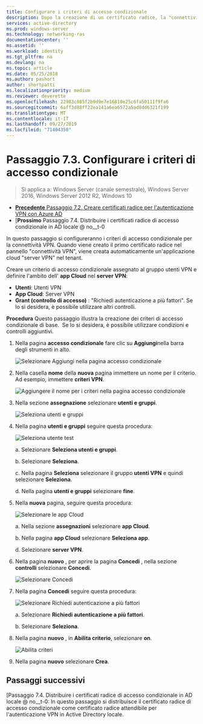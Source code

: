 ```yaml
---
title: Configurare i criteri di accesso condizionale
description: Dopo la creazione di un certificato radice, la "connettività VPN" attiva la creazione dell'applicazione cloud "server VPN" nel tenant del cliente.
services: active-directory
ms.prod: windows-server
ms.technology: networking-ras
documentationcenter: ''
ms.assetid: ''
ms.workload: identity
ms.tgt_pltfrm: na
ms.devlang: na
ms.topic: article
ms.date: 05/25/2018
ms.author: pashort
author: shortpatti
ms.localizationpriority: medium
ms.reviewer: deverette
ms.openlocfilehash: 22983c085f2b9d9e7e16810e25c6fa50111f9fa6
ms.sourcegitcommit: 6aff3d88ff22ea141a6ea6572a5ad8dd6321f199
ms.translationtype: MT
ms.contentlocale: it-IT
ms.lasthandoff: 09/27/2019
ms.locfileid: "71404350"
---
```

# <a name="step-73-configure-the-conditional-access-policy"></a>Passaggio 7.3. Configurare i criteri di accesso condizionale

>Si applica a: Windows Server (canale semestrale), Windows Server 2016, Windows Server 2012 R2, Windows 10

- [**Precedente** Passaggio 7.2. Creare certificati radice per l'autenticazione VPN con Azure AD](vpn-create-root-cert-for-vpn-auth-azure-ad.md)
- [**Prossimo** Passaggio 7.4. Distribuire i certificati radice di accesso condizionale in AD locale @ no__t-0

In questo passaggio si configureranno i criteri di accesso condizionale per la connettività VPN. Quando viene creato il primo certificato radice nel pannello "connettività VPN", viene creata automaticamente un'applicazione cloud "server VPN" nel tenant.

Creare un criterio di accesso condizionale assegnato al gruppo utenti VPN e definire l'ambito dell' **app Cloud** nel **server VPN**:

- **Utenti**: Utenti VPN
- **App Cloud**: Server VPN
- **Grant (controllo di accesso)** : "Richiedi autenticazione a più fattori". Se lo si desidera, è possibile utilizzare altri controlli.

**Procedura** Questo passaggio illustra la creazione dei criteri di accesso condizionale di base.  Se lo si desidera, è possibile utilizzare condizioni e controlli aggiuntivi.


1. Nella pagina **accesso condizionale** fare clic su **Aggiungi**nella barra degli strumenti in alto.

    ![Selezionare Aggiungi nella pagina accesso condizionale](../../media/Always-On-Vpn/07.png)

2. Nella casella **nome** della **nuova** pagina immettere un nome per il criterio. Ad esempio, immettere **criteri VPN**.

    ![Aggiungere il nome per i criteri nella pagina accesso condizionale](../../media/Always-On-Vpn/08.png)

3. Nella sezione **assegnazione** selezionare **utenti e gruppi**.

    ![Seleziona utenti e gruppi](../../media/Always-On-Vpn/09.png)

4. Nella pagina **utenti e gruppi** seguire questa procedura:

    ![Seleziona utente test](../../media/Always-On-Vpn/10.png)

    a. Selezionare **Seleziona utenti e gruppi**.

    b. Selezionare **Seleziona**.

    c. Nella pagina **Seleziona** selezionare il gruppo **utenti VPN** e quindi selezionare **Seleziona**.

    d. Nella pagina **utenti e gruppi** selezionare **fine**.

5. Nella **nuova** pagina, seguire questa procedura:

    ![Selezionare le app Cloud](../../media/Always-On-Vpn/11.png)

    a. Nella sezione **assegnazioni** selezionare **app Cloud**.

    b. Nella pagina **app Cloud** selezionare **Seleziona app**.

    d. Selezionare **server VPN**.

6.  Nella pagina **nuovo** , per aprire la pagina **Concedi** , nella sezione **controlli** selezionare **Concedi**.

    ![Selezionare Concedi](../../media/Always-On-Vpn/13.png)

7.  Nella pagina **Concedi** seguire questa procedura:

    ![Selezionare Richiedi autenticazione a più fattori](../../media/Always-On-Vpn/14.png)

    a. Selezionare **Richiedi autenticazione a più fattori**.

    b. Selezionare **Seleziona**.

8.  Nella pagina **nuovo** , in **Abilita criterio**, selezionare **on**.

    ![Abilita criteri](../../media/Always-On-Vpn/15.png)

9.  Nella pagina **nuovo** selezionare **Crea**.


## <a name="next-steps"></a>Passaggi successivi
[Passaggio 7.4. Distribuire i certificati radice di accesso condizionale in AD locale @ no__t-0: In questo passaggio si distribuisce il certificato radice di accesso condizionale come certificato radice attendibile per l'autenticazione VPN in Active Directory locale.
